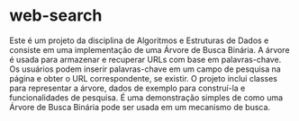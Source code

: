 # web-search

Este é um projeto da disciplina de Algoritmos e Estruturas de Dados e consiste em uma implementação de uma Árvore de Busca Binária. A árvore é usada para armazenar e recuperar URLs com base em palavras-chave. Os usuários podem inserir palavras-chave em um campo de pesquisa na página e obter o URL correspondente, se existir. O projeto inclui classes para representar a árvore, dados de exemplo para construí-la e funcionalidades de pesquisa. É uma demonstração simples de como uma Árvore de Busca Binária pode ser usada em um mecanismo de busca.